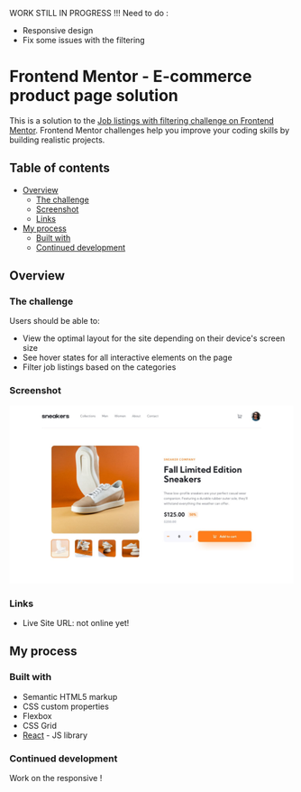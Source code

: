 WORK STILL IN PROGRESS !!!
Need to do : 
- Responsive design
- Fix some issues with the filtering

# Frontend Mentor - E-commerce product page solution

This is a solution to the [Job listings with filtering challenge on Frontend Mentor](https://www.frontendmentor.io/challenges/job-listings-with-filtering-ivstIPCt). Frontend Mentor challenges help you improve your coding skills by building realistic projects. 

## Table of contents

- [Overview](#overview)
  - [The challenge](#the-challenge)
  - [Screenshot](#screenshot)
  - [Links](#links)
- [My process](#my-process)
  - [Built with](#built-with)
  - [Continued development](#continued-development)

## Overview

### The challenge

Users should be able to:

- View the optimal layout for the site depending on their device's screen size
- See hover states for all interactive elements on the page
- Filter job listings based on the categories

### Screenshot

![Preview](https://github.com/CecileHonnorat/eCommerce-Challenge/blob/master/public/images/desktop-design.jpg)


### Links

- Live Site URL: not online yet! []()

## My process

### Built with

- Semantic HTML5 markup
- CSS custom properties
- Flexbox
- CSS Grid
- [React](https://reactjs.org/) - JS library


### Continued development

Work on the responsive ! 

